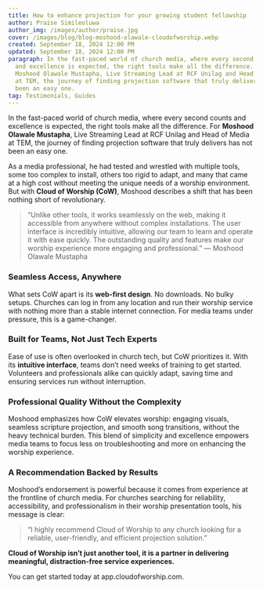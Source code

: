 ```yaml
---
title: How to enhance projection for your growing student fellowship
author: Praise Simileoluwa
author_img: /images/author/praise.jpg
cover: /images/blog/blog-moshood-olawale-cloudofworship.webp
created: September 18, 2024 12:00 PM
updated: September 18, 2024 12:00 PM
paragraph: In the fast-paced world of church media, where every second counts
  and excellence is expected, the right tools make all the difference. For
  Moshood Olawale Mustapha, Live Streaming Lead at RCF Unilag and Head of Media
  at TEM, the journey of finding projection software that truly delivers has not
  been an easy one.
tag: Testimonials, Guides
---
```


In the fast-paced world of church media, where every second counts and excellence is expected, the right tools make all the difference. For **Moshood Olawale Mustapha**, Live Streaming Lead at RCF Unilag and Head of Media at TEM, the journey of finding projection software that truly delivers has not been an easy one.

As a media professional, he had tested and wrestled with multiple tools, some too complex to install, others too rigid to adapt, and many that came at a high cost without meeting the unique needs of a worship environment. But with **Cloud of Worship (CoW)**, Moshood describes a shift that has been nothing short of revolutionary.

> “Unlike other tools, it works seamlessly on the web, making it accessible from anywhere without complex installations. The user interface is incredibly intuitive, allowing our team to learn and operate it with ease quickly. The outstanding quality and features make our worship experience more engaging and professional.” — Moshood Olawale Mustapha

### **Seamless Access, Anywhere**

What sets CoW apart is its **web-first design**. No downloads. No bulky setups. Churches can log in from any location and run their worship service with nothing more than a stable internet connection. For media teams under pressure, this is a game-changer.

### **Built for Teams, Not Just Tech Experts**

Ease of use is often overlooked in church tech, but CoW prioritizes it. With its **intuitive interface**, teams don’t need weeks of training to get started. Volunteers and professionals alike can quickly adapt, saving time and ensuring services run without interruption.

### **Professional Quality Without the Complexity**

Moshood emphasizes how CoW elevates worship: engaging visuals, seamless scripture projection, and smooth song transitions, without the heavy technical burden. This blend of simplicity and excellence empowers media teams to focus less on troubleshooting and more on enhancing the worship experience.

### **A Recommendation Backed by Results**

Moshood’s endorsement is powerful because it comes from experience at the frontline of church media. For churches searching for reliability, accessibility, and professionalism in their worship presentation tools, his message is clear:

> “I highly recommend Cloud of Worship to any church looking for a reliable, user-friendly, and efficient projection solution.”

**Cloud of Worship isn’t just another tool, it is a partner in delivering meaningful, distraction-free service experiences.**

You can get started today at app.cloudofworship.com.
